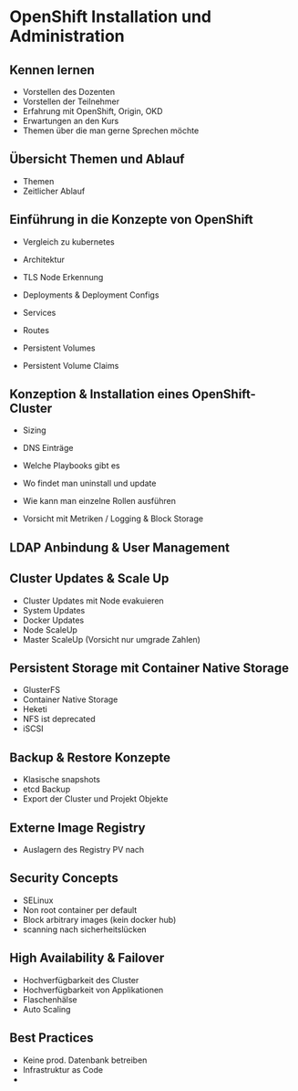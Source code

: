 # OpenShift Installation und Administration

## Kennen lernen

- Vorstellen des Dozenten
- Vorstellen der Teilnehmer
- Erfahrung mit OpenShift, Origin, OKD
- Erwartungen an den Kurs
- Themen über die man gerne Sprechen möchte



## Übersicht Themen und Ablauf

- Themen
- Zeitlicher Ablauf


## Einführung in die Konzepte von OpenShift
- Vergleich zu kubernetes
- Architektur
- TLS Node Erkennung
  
- Deployments & Deployment Configs
- Services
- Routes

- Persistent Volumes
- Persistent Volume Claims



## Konzeption & Installation eines OpenShift-Cluster
- Sizing
- DNS Einträge
- Welche Playbooks gibt es
- Wo findet man uninstall und update
- Wie kann man einzelne Rollen ausführen


- Vorsicht mit Metriken / Logging & Block Storage

## LDAP Anbindung & User Management


## Cluster Updates & Scale Up
- Cluster Updates mit Node evakuieren
- System Updates
- Docker Updates
- Node ScaleUp
- Master ScaleUp (Vorsicht nur umgrade Zahlen)

## Persistent Storage mit Container Native Storage
- GlusterFS
- Container Native Storage
- Heketi
- NFS ist deprecated
- iSCSI

## Backup & Restore Konzepte
- Klasische snapshots
- etcd Backup
- Export der Cluster und Projekt Objekte

## Externe Image Registry
- Auslagern des Registry PV nach 

## Security Concepts
- SELinux
- Non root container per default
- Block arbitrary images (kein docker hub)
- scanning nach sicherheitslücken



## High Availability & Failover
- Hochverfügbarkeit des Cluster
- Hochverfügbarkeit von Applikationen
- Flaschenhälse
- Auto Scaling

## Best Practices
- Keine prod. Datenbank betreiben
- Infrastruktur as Code
- 